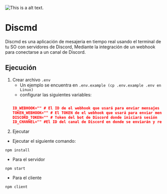 ![This is a alt text.](https://i.imgur.com/5SvNlgH.gif)

# Discmd
Discmd es una aplicación de mesajeria en tiempo real usando el terminal de tu SO con servidores de Discord, Mediante la integración de un webhook para conectarse a un canal de Discord.

## Ejecución

1. Crear archivo `.env`
    * Un ejemplo se encuentra en `.env.example (cp .env.example .env en Linux)`
    * configurar las siguientes variables:
    ```json
    
    ID_WEBHOOK="" # El ID de el webhook que usará para enviar mensajes (desde la web a Discord).
    TOKEN_WEBHOOK="" # El TOKEN de el webhook que usará para enviar mensajes (desde la web a Discord)
    DISCORD_TOKEN="" # Token del bot de Discord donde iniciará sesión
    ID_CHANNEL="" #El ID del canal de Discord en donde se enviarán y recibirán mensajes.
    ```
2. Ejecutar
* Ejecutar el siguiente comando:

```
npm install
```

* Para el servidor
```
npm start
```

* Para el cliente
```
npm client
```
